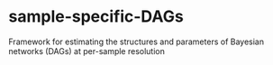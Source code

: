 # sample-specific-DAGs
Framework for estimating the structures and parameters of Bayesian networks (DAGs) at per-sample resolution
